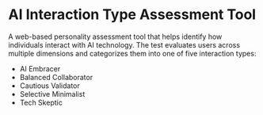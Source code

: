 # AI Interaction Type Assessment Tool

A web-based personality assessment tool that helps identify how individuals interact with AI technology. The test evaluates users across multiple dimensions and categorizes them into one of five interaction types:

- AI Embracer
- Balanced Collaborator
- Cautious Validator
- Selective Minimalist
- Tech Skeptic
